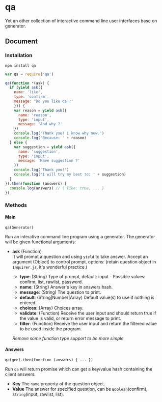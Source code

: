 # qa

Yet an other collection of interactive command line user interfaces base on generator.

## Document

### Installation

```shell
npm install qa
```

```js
var qa = require('qa')

qa(function *(ask) {
  if (yield ask({
    name: 'like',
    type: 'confirm',
    message: 'Do you like qa ?'
    })) {
    var reason = yield ask({
      name: 'reason',
      type: 'input',
      message: 'And why ?'
    })
    console.log('Thank you! I know why now.')
    console.log('Because: ' + reason)
  } else {
    var suggestion = yield ask({
      name: 'suggestion',
      type: 'input',
      message: 'Have suggestion ?'
    })
    console.log('Thank you!')
    console.log('I will try my best to: ' + suggestion)
  }
}).then(function (answers) {
  console.log(answers) // { like: true, ... }
})
```

### Methods

#### Main

`qa(Generator)`

Run an interative command line program using a generator. The generator will be given functional arguments:

- **ask** (Function)  
  It will prompt a question and using `yield` to take answer.
  Accept an argument (Object) to control prompt, options: (retain question object in `Inquirer.js`, it's wonderful practice.)
  
  - **type**: (String) Type of prompt, default: input - Possible values: confirm, list, rawlist, password.
  - **name**: (String) Answer's key in answers hash.
  - **message**: (String) The question to print.
  - **default**: (String|Number|Array) Default value(s) to use if nothing is entered.
  - **choices**: (Array) Choices array.
  - **validate**: (Function) Receive the user input and should return true if the value is valid, or return error message to print.
  - **filter**: (Function) Receive the user input and return the filtered value to be used inside the program.
  
  *Remove some function type support to be more simple*
  
#### Answers

`qa(gen).then(function (answers) { ... })`

Run `qa` will return promise which can get a key/value hash containing the client answers.

- **Key** The `name` property of the question object.
- **Value** The answer for specified question, can be `Boolean`(confirm), `String`(input, rawlist, list).
